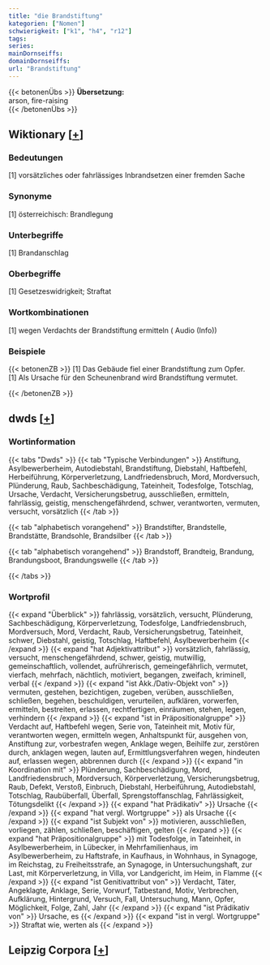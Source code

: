 ```yaml
---
title: "die Brandstiftung"
kategorien: ["Nomen"]
schwierigkeit: ["k1", "h4", "r12"]
tags:
series:
mainDornseiffs:
domainDornseiffs:
url: "Brandstiftung"
---
```


{{< betonenÜbs >}}
**Übersetzung:**  
arson, fire-raising  
{{< /betonenÜbs >}}

## Wiktionary [[+](https://de.wiktionary.org/wiki/Brandstiftung)]

### Bedeutungen
[1] vorsätzliches oder fahrlässiges Inbrandsetzen einer fremden Sache  

### Synonyme
[1] österreichisch: Brandlegung  

### Unterbegriffe
[1] Brandanschlag  

### Oberbegriffe
[1] Gesetzeswidrigkeit; Straftat  

### Wortkombinationen
[1] wegen Verdachts der Brandstiftung ermitteln ( Audio (Info))  

### Beispiele
{{< betonenZB >}}
[1] Das Gebäude fiel einer Brandstiftung zum Opfer.  
[1] Als Ursache für den Scheunenbrand wird Brandstiftung vermutet.  

{{< /betonenZB >}}


## dwds [[+](https://www.dwds.de/wb/Brandstiftung)]

### Wortinformation
{{< tabs "Dwds" >}}
{{< tab "Typische Verbindungen" >}}
Anstiftung, Asylbewerberheim, Autodiebstahl, Brandstiftung, Diebstahl, Haftbefehl, Herbeiführung, Körperverletzung, Landfriedensbruch, Mord, Mordversuch, Plünderung, Raub, Sachbeschädigung, Tateinheit, Todesfolge, Totschlag, Ursache, Verdacht, Versicherungsbetrug, ausschließen, ermitteln, fahrlässig, geistig, menschengefährdend, schwer, verantworten, vermuten, versucht, vorsätzlich
{{< /tab >}}

{{< tab "alphabetisch vorangehend" >}}
Brandstifter, Brandstelle, Brandstätte, Brandsohle, Brandsilber
{{< /tab >}}

{{< tab "alphabetisch vorangehend" >}}
Brandstoff, Brandteig, Brandung, Brandungsboot, Brandungswelle
{{< /tab >}}

{{< /tabs >}}

### Wortprofil
{{< expand "Überblick" >}} fahrlässig, vorsätzlich, versucht, Plünderung, Sachbeschädigung, Körperverletzung, Todesfolge, Landfriedensbruch, Mordversuch, Mord, Verdacht, Raub, Versicherungsbetrug, Tateinheit, schwer, Diebstahl, geistig, Totschlag, Haftbefehl, Asylbewerberheim {{< /expand >}}
{{< expand "hat Adjektivattribut" >}} vorsätzlich, fahrlässig, versucht, menschengefährdend, schwer, geistig, mutwillig, gemeinschaftlich, vollendet, aufrührerisch, gemeingefährlich, vermutet, vierfach, mehrfach, nächtlich, motiviert, begangen, zweifach, kriminell, verbal {{< /expand >}}
{{< expand "ist Akk./Dativ-Objekt von" >}} vermuten, gestehen, bezichtigen, zugeben, verüben, ausschließen, schließen, begehen, beschuldigen, verurteilen, aufklären, vorwerfen, ermitteln, bestreiten, erlassen, rechtfertigen, einräumen, stehen, legen, verhindern {{< /expand >}}
{{< expand "ist in Präpositionalgruppe" >}} Verdacht auf, Haftbefehl wegen, Serie von, Tateinheit mit, Motiv für, verantworten wegen, ermitteln wegen, Anhaltspunkt für, ausgehen von, Anstiftung zur, vorbestrafen wegen, Anklage wegen, Beihilfe zur, zerstören durch, anklagen wegen, lauten auf, Ermittlungsverfahren wegen, hindeuten auf, erlassen wegen, abbrennen durch {{< /expand >}}
{{< expand "in Koordination mit" >}} Plünderung, Sachbeschädigung, Mord, Landfriedensbruch, Mordversuch, Körperverletzung, Versicherungsbetrug, Raub, Defekt, Verstoß, Einbruch, Diebstahl, Herbeiführung, Autodiebstahl, Totschlag, Raubüberfall, Überfall, Sprengstoffanschlag, Fahrlässigkeit, Tötungsdelikt {{< /expand >}}
{{< expand "hat Prädikativ" >}} Ursache {{< /expand >}}
{{< expand "hat vergl. Wortgruppe" >}} als Ursache {{< /expand >}}
{{< expand "ist Subjekt von" >}} motivieren, ausschließen, vorliegen, zählen, schließen, beschäftigen, gelten {{< /expand >}}
{{< expand "hat Präpositionalgruppe" >}} mit Todesfolge, in Tateinheit, in Asylbewerberheim, in Lübecker, in Mehrfamilienhaus, im Asylbewerberheim, zu Haftstrafe, in Kaufhaus, in Wohnhaus, in Synagoge, im Reichstag, zu Freiheitsstrafe, an Synagoge, in Untersuchungshaft, zur Last, mit Körperverletzung, in Villa, vor Landgericht, im Heim, in Flamme {{< /expand >}}
{{< expand "ist Genitivattribut von" >}} Verdacht, Täter, Angeklagte, Anklage, Serie, Vorwurf, Tatbestand, Motiv, Verbrechen, Aufklärung, Hintergrund, Versuch, Fall, Untersuchung, Mann, Opfer, Möglichkeit, Folge, Zahl, Jahr {{< /expand >}}
{{< expand "ist Prädikativ von" >}} Ursache, es {{< /expand >}}
{{< expand "ist in vergl. Wortgruppe" >}} Straftat wie, werten als {{< /expand >}}

## Leipzig Corpora [[+](https://corpora.uni-leipzig.de/en/res?word=Brandstiftung&corpusId=deu_newscrawl-public_2018)]

